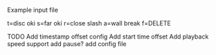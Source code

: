 Example input file

t=disc oki
s=far oki
r=close slash
a=wall break
f=DELETE

TODO
Add timestamp offset config
Add start time offset
Add playback speed support
add pause?
add config file